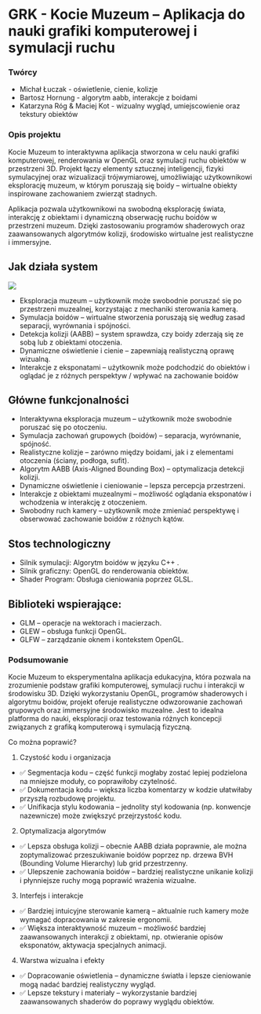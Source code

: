 # GRK - Kocie Muzeum – Aplikacja do nauki grafiki komputerowej i symulacji ruchu
### Twórcy
- Michał Łuczak - oświetlenie, cienie, kolizje
- Bartosz Hornung - algorytm aabb, interakcje z boidami
- Katarzyna Róg & Maciej Kot - wizualny wygląd, umiejscowienie oraz tekstury obiektów

### Opis projektu

Kocie Muzeum to interaktywna aplikacja stworzona w celu nauki grafiki komputerowej, renderowania w OpenGL oraz symulacji ruchu obiektów w przestrzeni 3D. Projekt łączy elementy sztucznej inteligencji, fizyki symulacyjnej oraz wizualizacji trójwymiarowej, umożliwiając użytkownikowi eksplorację muzeum, w którym poruszają się boidy – wirtualne obiekty inspirowane zachowaniem zwierząt stadnych.

Aplikacja pozwala użytkownikowi na swobodną eksplorację świata, interakcję z obiektami i dynamiczną obserwację ruchu boidów w przestrzeni muzeum. Dzięki zastosowaniu programów shaderowych oraz zaawansowanych algorytmów kolizji, środowisko wirtualne jest realistyczne i immersyjne.

## Jak działa system
<img src="./how-it-works.gif" />

- Eksploracja muzeum – użytkownik może swobodnie poruszać się po przestrzeni muzealnej, korzystając z mechaniki sterowania kamerą.
- Symulacja boidów – wirtualne stworzenia poruszają się według zasad separacji, wyrównania i spójności.
- Detekcja kolizji (AABB) – system sprawdza, czy boidy zderzają się ze sobą lub z obiektami otoczenia.
- Dynamiczne oświetlenie i cienie – zapewniają realistyczną oprawę wizualną.
- Interakcje z eksponatami – użytkownik może podchodzić do obiektów i oglądać je z różnych perspektyw / wpływać na zachowanie boidów

## Główne funkcjonalności
- Interaktywna eksploracja muzeum – użytkownik może swobodnie poruszać się po otoczeniu.
- Symulacja zachowań grupowych (boidów) – separacja, wyrównanie, spójność.
- Realistyczne kolizje – zarówno między boidami, jak i z elementami otoczenia (ściany, podłoga, sufit).
- Algorytm AABB (Axis-Aligned Bounding Box) – optymalizacja detekcji kolizji.
- Dynamiczne oświetlenie i cieniowanie – lepsza percepcja przestrzeni.
- Interakcje z obiektami muzealnymi – możliwość oglądania eksponatów i wchodzenia w interakcję z otoczeniem.
- Swobodny ruch kamery – użytkownik może zmieniać perspektywę i obserwować zachowanie boidów z różnych kątów.

## Stos technologiczny
- Silnik symulacji: Algorytm boidów w języku C++ .
- Silnik graficzny: OpenGL do renderowania obiektów.
- Shader Program: Obsługa cieniowania poprzez GLSL.
## Biblioteki wspierające:
- GLM – operacje na wektorach i macierzach.
- GLEW – obsługa funkcji OpenGL.
- GLFW – zarządzanie oknem i kontekstem OpenGL.

### Podsumowanie
Kocie Muzeum to eksperymentalna aplikacja edukacyjna, która pozwala na zrozumienie podstaw grafiki komputerowej, symulacji ruchu i interakcji w środowisku 3D. Dzięki wykorzystaniu OpenGL, programów shaderowych i algorytmu boidów, projekt oferuje realistyczne odwzorowanie zachowań grupowych oraz immersyjne środowisko muzealne. Jest to idealna platforma do nauki, eksploracji oraz testowania różnych koncepcji związanych z grafiką komputerową i symulacją fizyczną.

Co można poprawić?
1. Czystość kodu i organizacja
- ✅ Segmentacja kodu – część funkcji mogłaby zostać lepiej podzielona na mniejsze moduły, co poprawiłoby czytelność.
- ✅ Dokumentacja kodu – większa liczba komentarzy w kodzie ułatwiłaby przyszłą rozbudowę projektu.
- ✅ Unifikacja stylu kodowania – jednolity styl kodowania (np. konwencje nazewnicze) może zwiększyć przejrzystość kodu.

2. Optymalizacja algorytmów
- ✅ Lepsza obsługa kolizji – obecnie AABB działa poprawnie, ale można zoptymalizować przeszukiwanie boidów poprzez np. drzewa BVH (Bounding Volume Hierarchy) lub grid przestrzenny.
- ✅ Ulepszenie zachowania boidów – bardziej realistyczne unikanie kolizji i płynniejsze ruchy mogą poprawić wrażenia wizualne.

3. Interfejs i interakcje
- ✅ Bardziej intuicyjne sterowanie kamerą – aktualnie ruch kamery może wymagać dopracowania w zakresie ergonomii.
- ✅ Większa interaktywność muzeum – możliwość bardziej zaawansowanych interakcji z obiektami, np. otwieranie opisów eksponatów, aktywacja specjalnych animacji.

4. Warstwa wizualna i efekty
- ✅ Dopracowanie oświetlenia – dynamiczne światła i lepsze cieniowanie mogą nadać bardziej realistyczny wygląd.
- ✅ Lepsze tekstury i materiały – wykorzystanie bardziej zaawansowanych shaderów do poprawy wyglądu obiektów.
